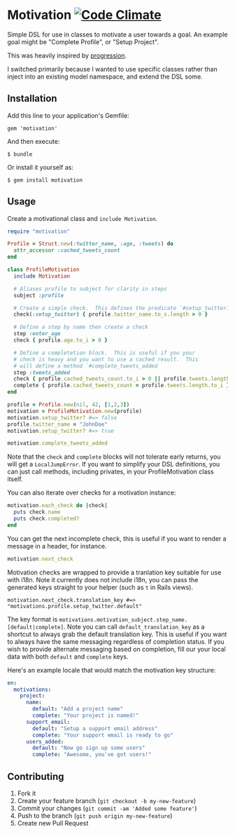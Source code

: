 # Motivation [![Code Climate](https://codeclimate.com/github/bemurphy/motivation.png)](https://codeclimate.com/github/bemurphy/motivation)

Simple DSL for use in classes to motivate a user towards a goal.  An example
goal might be "Complete Profile", or "Setup Project".

This was heavily inspired by [progression](https://github.com/mguterl/progression).

I switched primarily because I wanted to use specific classes rather than inject into
an existing model namespace, and extend the DSL some.

## Installation

Add this line to your application's Gemfile:

    gem 'motivation'

And then execute:

    $ bundle

Or install it yourself as:

    $ gem install motivation

## Usage

Create a motivational class and `include Motivation`.

```ruby
require "motivation"

Profile = Struct.new(:twitter_name, :age, :tweets) do
  attr_accessor :cached_tweets_count
end

class ProfileMotivation
  include Motivation

  # Aliases profile to subject for clarity in steps
  subject :profile

  # Create a simple check.  This defines the predicate `#setup_twitter?`
  check(:setup_twitter) { profile.twitter_name.to_s.length > 0 }

  # Define a step by name then create a check
  step :enter_age
  check { profile.age.to_i > 0 }

  # Define a completetion block.  This is useful if you your
  # check is heavy and you want to use a cached result.  This
  # will define a method `#complete_tweets_added
  step :tweets_added
  check { profile.cached_tweets_count.to_i > 0 || profile.tweets.length > 0 }
  complete { profile.cached_tweets_count = profile.tweets.length.to_i }
end

profile = Profile.new(nil, 42, [1,2,3])
motivation = ProfileMotivation.new(profile)
motivation.setup_twitter? #=> false
profile.twitter_name = "JohnDoe"
motivation.setup_twitter? #=> true

motivation.complete_tweets_added
```

Note that the `check` and `complete` blocks will not tolerate early returns, you
will get a `LocalJumpError`.  If you want to simplify your DSL definitions, you can
just call methods, including privates, in your ProfileMotivation class itself.

You can also iterate over checks for a motivation instance:

```ruby
motivation.each_check do |check|
  puts check.name
  puts check.completed?
end
```

You can get the next incomplete check, this is useful if you want to render
a message in a header, for instance.

```ruby
motivation.next_check
```

Motivation checks are wrapped to provide a tranlation key suitable for use with i18n.
Note it currently does not include i18n, you can pass the generated keys straight to
your helper (such as `t` in Rails views).

```
motivation.next_check.translation_key #=> "motivations.profile.setup_twitter.default"
```

The key format is `motivations.motivation_subject.step_name.[default|complete]`.  Note you can
call `default_translation_key` as a shortcut to always grab the default translation key.  This is
useful if you want to always have the same messaging regardless of completion status.  If you
wish to provide alternate messaging based on completion, fill our your local data with both `default`
and `complete` keys.

Here's an example locale that would match the motivation key structure:

```yaml
en:
  motivations:
    project:
      name:
        default: "Add a project name"
        complete: "Your project is named!"
      support_email:
        default: "Setup a support email address"
        complete: "Your support email is ready to go"
      users_added:
        default: "Now go sign up some users"
        complete: "Awesome, you've got users!"
```



## Contributing

1. Fork it
2. Create your feature branch (`git checkout -b my-new-feature`)
3. Commit your changes (`git commit -am 'Added some feature'`)
4. Push to the branch (`git push origin my-new-feature`)
5. Create new Pull Request
